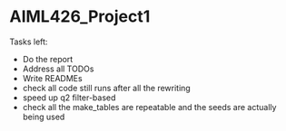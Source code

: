 # AIML426_Project1

Tasks left:
- Do the report
- Address all TODOs
- Write READMEs
- check all code still runs after all the rewriting
- speed up q2 filter-based
- check all the make_tables are repeatable and the seeds are actually being used
